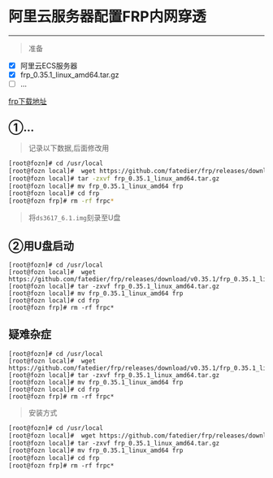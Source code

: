 # 阿里云服务器配置FRP内网穿透
---
> 准备

- [x] 阿里云ECS服务器
- [x] frp_0.35.1_linux_amd64.tar.gz
- [ ] ...

[frp下载地址](https://github.com/fatedier/frp/releases)

## ①...

> 记录以下数据,后面修改用 
```sh
[root@fozn]# cd /usr/local
[root@fozn local]#  wget https://github.com/fatedier/frp/releases/download/v0.35.1/frp_0.35.1_linux_amd64.tar.gz
[root@fozn local]# tar -zxvf frp_0.35.1_linux_amd64.tar.gz
[root@fozn local]# mv frp_0.35.1_linux_amd64 frp
[root@fozn local]# cd frp
[root@fozn frp]# rm -rf frpc*
```
> 将`ds3617_6.1.img`刻录至U盘

## ②用U盘启动
```shell
[root@fozn]# cd /usr/local
[root@fozn local]#  wget https://github.com/fatedier/frp/releases/download/v0.35.1/frp_0.35.1_linux_amd64.tar.gz
[root@fozn local]# tar -zxvf frp_0.35.1_linux_amd64.tar.gz
[root@fozn local]# mv frp_0.35.1_linux_amd64 frp
[root@fozn local]# cd frp
[root@fozn frp]# rm -rf frpc*
```

## 疑难杂症

```console
[root@fozn]# cd /usr/local
[root@fozn local]#  wget https://github.com/fatedier/frp/releases/download/v0.35.1/frp_0.35.1_linux_amd64.tar.gz
[root@fozn local]# tar -zxvf frp_0.35.1_linux_amd64.tar.gz
[root@fozn local]# mv frp_0.35.1_linux_amd64 frp
[root@fozn local]# cd frp
[root@fozn frp]# rm -rf frpc*
```

> 安装方式

```vb
[root@fozn]# cd /usr/local
[root@fozn local]#  wget https://github.com/fatedier/frp/releases/download/v0.35.1/frp_0.35.1_linux_amd64.tar.gz
[root@fozn local]# tar -zxvf frp_0.35.1_linux_amd64.tar.gz
[root@fozn local]# mv frp_0.35.1_linux_amd64 frp
[root@fozn local]# cd frp
[root@fozn frp]# rm -rf frpc*
```

